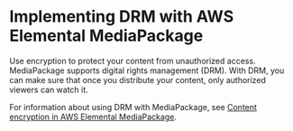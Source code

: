 # Implementing DRM with AWS Elemental MediaPackage<a name="data-protection-encrypt"></a>

Use encryption to protect your content from unauthorized access\. MediaPackage supports digital rights management \(DRM\)\. With DRM, you can make sure that once you distribute your content, only authorized viewers can watch it\. 

For information about using DRM with MediaPackage, see [Content encryption in AWS Elemental MediaPackage](using-encryption.md)\.